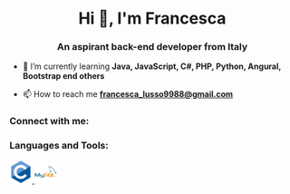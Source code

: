 <h1 align="center">Hi 👋, I'm Francesca</h1>
<h3 align="center">An aspirant back-end developer from Italy</h3>

- 🌱 I’m currently learning **Java, JavaScript, C#, PHP, Python, Angural, Bootstrap end others**

- 📫 How to reach me **francesca_lusso9988@gmail.com**

<h3 align="left">Connect with me:</h3>
<p align="left">
</p>

<h3 align="left">Languages and Tools:</h3>
<p align="left"> <a href="https://www.cprogramming.com/" target="_blank" rel="noreferrer"> <img src="https://raw.githubusercontent.com/devicons/devicon/master/icons/c/c-original.svg" alt="c" width="40" height="40"/> </a> <a href="https://www.mysql.com/" target="_blank" rel="noreferrer"> <img src="https://raw.githubusercontent.com/devicons/devicon/master/icons/mysql/mysql-original-wordmark.svg" alt="mysql" width="40" height="40"/> </a> </p>
